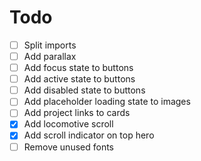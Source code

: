 # Todo

* [ ] Split imports
* [ ] Add parallax
* [ ] Add focus state to buttons
* [ ] Add active state to buttons
* [ ] Add disabled state to buttons
* [ ] Add placeholder loading state to images
* [ ] Add project links to cards
* [x] Add locomotive scroll
* [x] Add scroll indicator on top hero
* [ ] Remove unused fonts
